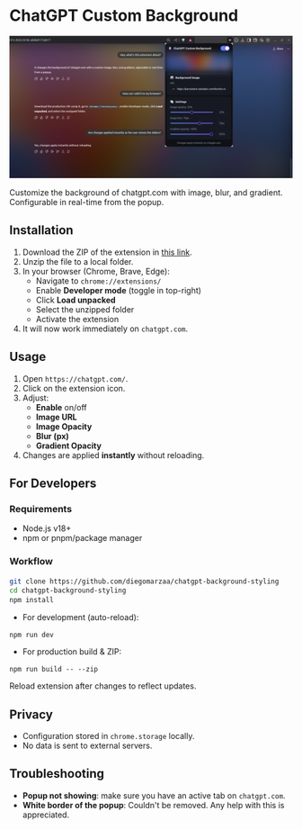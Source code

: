 # ChatGPT Custom Background

![alt text](assets/image.png)

Customize the background of chatgpt.com with image, blur, and gradient. Configurable in real-time from the popup.

## Installation

1. Download the ZIP of the extension in [this link](https://github.com/diegomarzaa/chatgpt-background-styling/releases/latest).
2. Unzip the file to a local folder.
3. In your browser (Chrome, Brave, Edge):
   - Navigate to `chrome://extensions/`
   - Enable **Developer mode** (toggle in top-right)
   - Click **Load unpacked**
   - Select the unzipped folder
   - Activate the extension
4. It will now work immediately on `chatgpt.com`.

## Usage

1. Open `https://chatgpt.com/`.
2. Click on the extension icon.
3. Adjust:
	- **Enable** on/off
	- **Image URL**
	- **Image Opacity**
	- **Blur (px)**
	- **Gradient Opacity**
4. Changes are applied **instantly** without reloading.

## For Developers

### Requirements

- Node.js v18+  
- npm or pnpm/package manager

### Workflow

```bash
git clone https://github.com/diegomarzaa/chatgpt-background-styling
cd chatgpt-background-styling
npm install
```

- For development (auto-reload):
```
npm run dev
```

- For production build & ZIP:
```
npm run build -- --zip
```

Reload extension after changes to reflect updates.

## Privacy

- Configuration stored in `chrome.storage` locally.
- No data is sent to external servers.

## Troubleshooting

- **Popup not showing**: make sure you have an active tab on `chatgpt.com`.
- **White border of the popup**: Couldn't be removed. Any help with this is appreciated.